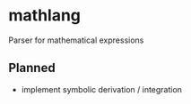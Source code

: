 # mathlang

Parser for mathematical expressions

## Planned

- implement symbolic derivation / integration
